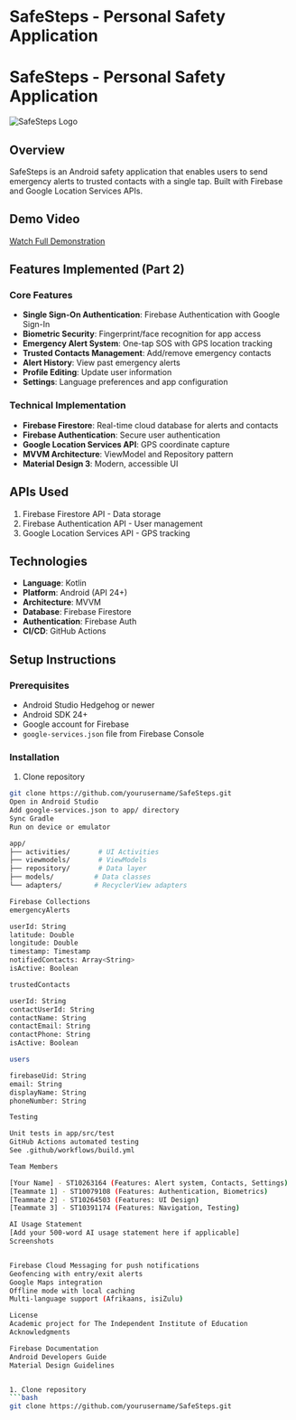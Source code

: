 # SafeSteps - Personal Safety Application

# SafeSteps - Personal Safety Application

![SafeSteps Logo](link-to-your-logo-image)

## Overview
SafeSteps is an Android safety application that enables users to send emergency alerts to trusted contacts with a single tap. Built with Firebase and Google Location Services APIs.

## Demo Video
[Watch Full Demonstration](link-to-your-youtube-video)

## Features Implemented (Part 2)

### Core Features
- **Single Sign-On Authentication**: Firebase Authentication with Google Sign-In
- **Biometric Security**: Fingerprint/face recognition for app access
- **Emergency Alert System**: One-tap SOS with GPS location tracking
- **Trusted Contacts Management**: Add/remove emergency contacts
- **Alert History**: View past emergency alerts
- **Profile Editing**: Update user information
- **Settings**: Language preferences and app configuration

### Technical Implementation
- **Firebase Firestore**: Real-time cloud database for alerts and contacts
- **Firebase Authentication**: Secure user authentication
- **Google Location Services API**: GPS coordinate capture
- **MVVM Architecture**: ViewModel and Repository pattern
- **Material Design 3**: Modern, accessible UI

## APIs Used
1. Firebase Firestore API - Data storage
2. Firebase Authentication API - User management
3. Google Location Services API - GPS tracking

## Technologies
- **Language**: Kotlin
- **Platform**: Android (API 24+)
- **Architecture**: MVVM
- **Database**: Firebase Firestore
- **Authentication**: Firebase Auth
- **CI/CD**: GitHub Actions

## Setup Instructions

### Prerequisites
- Android Studio Hedgehog or newer
- Android SDK 24+
- Google account for Firebase
- `google-services.json` file from Firebase Console

### Installation
1. Clone repository
```bash
git clone https://github.com/yourusername/SafeSteps.git
Open in Android Studio
Add google-services.json to app/ directory
Sync Gradle
Run on device or emulator

app/
├── activities/       # UI Activities
├── viewmodels/       # ViewModels
├── repository/       # Data layer
├── models/          # Data classes
└── adapters/        # RecyclerView adapters

Firebase Collections
emergencyAlerts

userId: String
latitude: Double
longitude: Double
timestamp: Timestamp
notifiedContacts: Array<String>
isActive: Boolean

trustedContacts

userId: String
contactUserId: String
contactName: String
contactEmail: String
contactPhone: String
isActive: Boolean

users

firebaseUid: String
email: String
displayName: String
phoneNumber: String

Testing

Unit tests in app/src/test
GitHub Actions automated testing
See .github/workflows/build.yml

Team Members

[Your Name] - ST10263164 (Features: Alert system, Contacts, Settings)
[Teammate 1] - ST10079108 (Features: Authentication, Biometrics)
[Teammate 2] - ST10264503 (Features: UI Design)
[Teammate 3] - ST10391174 (Features: Navigation, Testing)

AI Usage Statement
[Add your 500-word AI usage statement here if applicable]
Screenshots


Firebase Cloud Messaging for push notifications
Geofencing with entry/exit alerts
Google Maps integration
Offline mode with local caching
Multi-language support (Afrikaans, isiZulu)

License
Academic project for The Independent Institute of Education
Acknowledgments

Firebase Documentation
Android Developers Guide
Material Design Guidelines


1. Clone repository
```bash
git clone https://github.com/yourusername/SafeSteps.git
